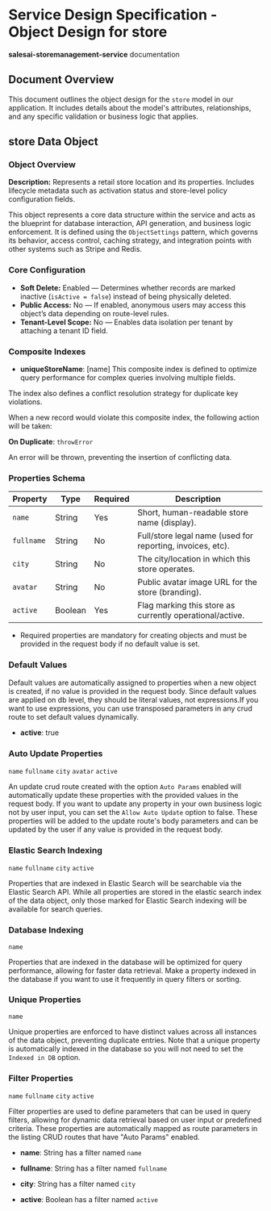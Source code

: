 # Service Design Specification - Object Design for store

**salesai-storemanagement-service** documentation

## Document Overview

This document outlines the object design for the `store` model in our application. It includes details about the model's attributes, relationships, and any specific validation or business logic that applies.

## store Data Object

### Object Overview

**Description:** Represents a retail store location and its properties. Includes lifecycle metadata such as activation status and store-level policy configuration fields.

This object represents a core data structure within the service and acts as the blueprint for database interaction, API generation, and business logic enforcement.
It is defined using the `ObjectSettings` pattern, which governs its behavior, access control, caching strategy, and integration points with other systems such as Stripe and Redis.

### Core Configuration

- **Soft Delete:** Enabled — Determines whether records are marked inactive (`isActive = false`) instead of being physically deleted.
- **Public Access:** No — If enabled, anonymous users may access this object’s data depending on route-level rules.
- **Tenant-Level Scope:** No — Enables data isolation per tenant by attaching a tenant ID field.

### Composite Indexes

- **uniqueStoreName**: [name]
  This composite index is defined to optimize query performance for complex queries involving multiple fields.

The index also defines a conflict resolution strategy for duplicate key violations.

When a new record would violate this composite index, the following action will be taken:

**On Duplicate**: `throwError`

An error will be thrown, preventing the insertion of conflicting data.

### Properties Schema

| Property   | Type    | Required | Description                                                |
| ---------- | ------- | -------- | ---------------------------------------------------------- |
| `name`     | String  | Yes      | Short, human-readable store name (display).                |
| `fullname` | String  | No       | Full/store legal name (used for reporting, invoices, etc). |
| `city`     | String  | No       | The city/location in which this store operates.            |
| `avatar`   | String  | No       | Public avatar image URL for the store (branding).          |
| `active`   | Boolean | Yes      | Flag marking this store as currently operational/active.   |

- Required properties are mandatory for creating objects and must be provided in the request body if no default value is set.

### Default Values

Default values are automatically assigned to properties when a new object is created, if no value is provided in the request body.
Since default values are applied on db level, they should be literal values, not expressions.If you want to use expressions, you can use transposed parameters in any crud route to set default values dynamically.

- **active**: true

### Auto Update Properties

`name` `fullname` `city` `avatar` `active`

An update crud route created with the option `Auto Params` enabled will automatically update these properties with the provided values in the request body.
If you want to update any property in your own business logic not by user input, you can set the `Allow Auto Update` option to false.
These properties will be added to the update route's body parameters and can be updated by the user if any value is provided in the request body.

### Elastic Search Indexing

`name` `fullname` `city` `active`

Properties that are indexed in Elastic Search will be searchable via the Elastic Search API.
While all properties are stored in the elastic search index of the data object, only those marked for Elastic Search indexing will be available for search queries.

### Database Indexing

`name`

Properties that are indexed in the database will be optimized for query performance, allowing for faster data retrieval.
Make a property indexed in the database if you want to use it frequently in query filters or sorting.

### Unique Properties

`name`

Unique properties are enforced to have distinct values across all instances of the data object, preventing duplicate entries.
Note that a unique property is automatically indexed in the database so you will not need to set the `Indexed in DB` option.

### Filter Properties

`name` `fullname` `city` `active`

Filter properties are used to define parameters that can be used in query filters, allowing for dynamic data retrieval based on user input or predefined criteria.
These properties are automatically mapped as route parameters in the listing CRUD routes that have "Auto Params" enabled.

- **name**: String has a filter named `name`

- **fullname**: String has a filter named `fullname`

- **city**: String has a filter named `city`

- **active**: Boolean has a filter named `active`
